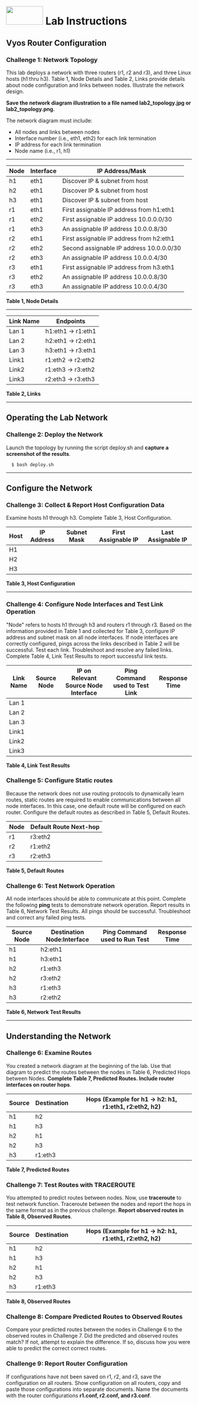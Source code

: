 # <img src="https://www.tamusa.edu/brandguide/jpeglogos/tamusa_final_logo_bw1.jpg" width="100" height="50"> Lab Instructions
## Vyos Router Configuration
### Challenge 1: Network Topology

This lab deploys a network with three routers (r1, r2 and r3), and three Linux hosts (h1 thru h3). Table 1, Node Details and Table 2, Links provide details about node configuration and links between nodes. Illustrate the network design. 

**Save the network diagram illustration to a file named lab2_topology.jpg or lab2_topology.png.** 

The network diagram must include:
* All nodes and links between nodes
* Interface number (i.e., eth1, eth2) for each link termination
* IP address for each link termination
* Node name (i.e., r1, h1)

---

|Node|Interface|IP Address/Mask|
|---|---|---|
|h1|eth1|Discover IP & subnet from host|
|h2|eth1|Discover IP & subnet from host|
|h3|eth1|Discover IP & subnet from host|
|r1|eth1|First assignable IP address from h1:eth1|
|r1|eth2|First assignable IP address 10.0.0.0/30|
|r1|eth3|An assignable IP address 10.0.0.8/30|
|r2|eth1|First assignable IP address from h2:eth1|
|r2|eth2|Second assignable IP address 10.0.0.0/30|
|r2|eth3|An assignable IP address 10.0.0.4/30|
|r3|eth1|First assignable IP address from h3:eth1|
|r3|eth2|An assignable IP address 10.0.0.8/30|
|r3|eth3|An assignable IP address 10.0.0.4/30|

**Table 1, Node Details**

---

|Link Name|Endpoints|
|---|---|
|Lan 1|h1:eth1 -> r1:eth1|
|Lan 2|h2:eth1 -> r2:eth1|
|Lan 3|h3:eth1 -> r3:eth1|
|Link1|r1:eth2 -> r2:eth2|
|Link2|r1:eth3 -> r3:eth2|
|Link3|r2:eth3 -> r3:eth3|

**Table 2, Links**

--- 
## Operating the Lab Network
### Challenge 2: Deploy the Network
Launch the topology by running the script deploy.sh and **capture a screenshot of the results**.
```
  $ bash deploy.sh
```
--- 
## Configure the Network
### Challenge 3: Collect & Report Host Configuration Data

Examine hosts h1 through h3. Complete Table 3, Host Configuration.

|Host|IP Address|Subnet Mask|First Assignable IP|Last Assignable IP|
|---|---|---|---|---|
|H1|||||
|H2|||||
|H3|||||

**Table 3, Host Configuration**

---
### Challenge 4: Configure Node Interfaces and Test Link Operation
"Node" refers to hosts h1 through h3 and routers r1 through r3. Based on the information provided in Table 1 and collected for Table 3, configure IP address and subnet mask on all node interfaces. If node interfaces are correctly configured, pings across the links described in Table 2 will be successful. Test each link. Troubleshoot and resolve any failed links. Complete Table 4, Link Test Results to report successful link tests.

|Link Name|Source Node|IP on Relevant Source Node Interface|Ping Command used to Test Link|Response Time|
|---|---|---|---|---|
|Lan 1|||||
|Lan 2|||||
|Lan 3|||||
|Link1|||||
|Link2|||||
|Link3|||||

**Table 4, Link Test Results**

### Challenge 5: Configure Static routes 
Because the network does not use routing protocols to dynamically learn routes, static routes are required to enable communications between all node interfaces. In this case, one default route will be configured on each router. Configure the default routes as described in Table 5, Default Routes.

|Node|Default Route Next-hop|
|---|---|
|r1|r3:eth2|
|r2|r1:eth2|
|r3|r2:eth3|

**Table 5, Default Routes**

### Challenge 6: Test Network Operation
All node interfaces should be able to communicate at this point. Complete the following **ping** tests to demonstrate network operation. Report results in Table 6, Network Test Results. All pings should be successful. Troubleshoot and correct any failed ping tests.

|Source Node|Destination Node:Interface|Ping Command used to Run Test|Response Time|
|---|---|---|---|
|h1|h2:eth1|||
|h1|h3:eth1|||
|h2|r1:eth3|||
|h2|r3:eth2|||
|h3|r1:eth3|||
|h3|r2:eth2|||

**Table 6, Network Test Results**

---
## Understanding the Network
### Challenge 6: Examine Routes 
You created a network diagram at the beginning of the lab. Use that diagram to predict the routes between the nodes in Table 6, Predicted Hops between Nodes. **Complete Table 7, Predicted Routes. Include router interfaces on router hops**.

|Source|Destination|Hops (Example for h1 -> h2: h1, r1:eth1, r2:eth2, h2)|
|---|---|---|
|h1|h2||
|h1|h3||
|h2|h1||
|h2|h3||
|h3|r1:eth3||

**Table 7, Predicted Routes**

### Challenge 7: Test Routes with TRACEROUTE
You attempted to predict routes between nodes. Now, use **traceroute** to test network function. Traceroute between the nodes and report the hops in the same format as in the previous challenge. **Report observed routes in Table 8, Observed Routes**.

|Source|Destination|Hops (Example for h1 -> h2: h1, r1:eth1, r2:eth2, h2)|
|---|---|---|
|h1|h2||
|h1|h3||
|h2|h1||
|h2|h3||
|h3|r1:eth3||

**Table 8, Observed Routes**

### Challenge 8: Compare Predicted Routes to Observed Routes
Compare your predicted routes between the nodes in Challenge 6 to the observed routes in Challenge 7. Did the predicted and observed routes match? If not, attempt to explain the difference. If so, discuss how you were able to predict the correct correct routes.

### Challenge 9: Report Router Configuration
If configurations have not been saved on r1, r2, and r3, save the configuration on all routers. Show configuration on all routers, copy and paste those configurations into separate documents. Name the documents with the router configurations **r1.conf, r2.conf, and r3.conf**.
